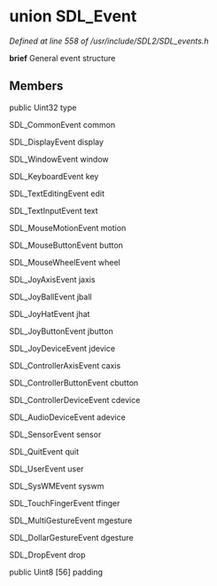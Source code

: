 # union SDL_Event

*Defined at line 558 of /usr/include/SDL2/SDL_events.h*



**brief** General event structure



## Members

public Uint32 type

SDL_CommonEvent common

SDL_DisplayEvent display

SDL_WindowEvent window

SDL_KeyboardEvent key

SDL_TextEditingEvent edit

SDL_TextInputEvent text

SDL_MouseMotionEvent motion

SDL_MouseButtonEvent button

SDL_MouseWheelEvent wheel

SDL_JoyAxisEvent jaxis

SDL_JoyBallEvent jball

SDL_JoyHatEvent jhat

SDL_JoyButtonEvent jbutton

SDL_JoyDeviceEvent jdevice

SDL_ControllerAxisEvent caxis

SDL_ControllerButtonEvent cbutton

SDL_ControllerDeviceEvent cdevice

SDL_AudioDeviceEvent adevice

SDL_SensorEvent sensor

SDL_QuitEvent quit

SDL_UserEvent user

SDL_SysWMEvent syswm

SDL_TouchFingerEvent tfinger

SDL_MultiGestureEvent mgesture

SDL_DollarGestureEvent dgesture

SDL_DropEvent drop

public Uint8 [56] padding



